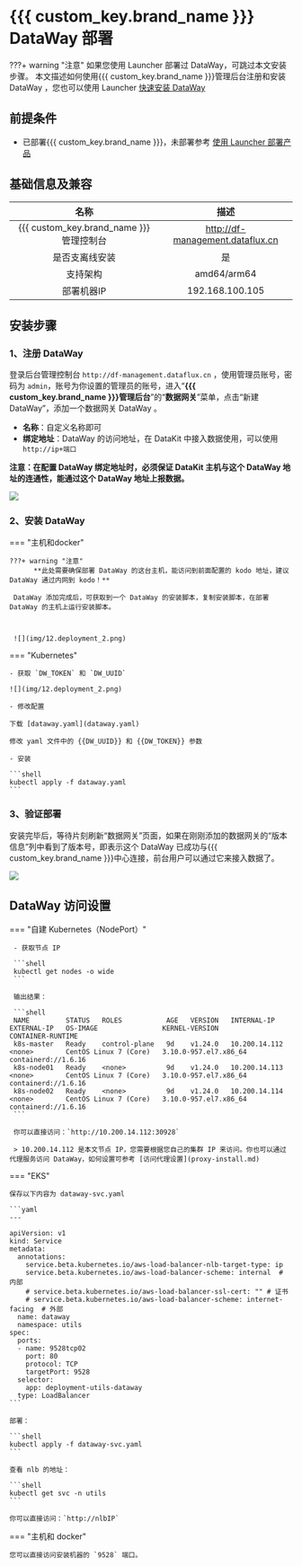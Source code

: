 # {{{ custom_key.brand_name }}} DataWay 部署

???+ warning "注意"
     如果您使用 Launcher 部署过 DataWay，可跳过本文安装步骤。
     本文描述如何使用{{{ custom_key.brand_name }}}管理后台注册和安装 DataWay ，您也可以使用 Launcher [快速安装 DataWay](launcher-install.md#dataway-install)

## 前提条件

- 已部署{{{ custom_key.brand_name }}}，未部署参考 [使用 Launcher 部署产品](launcher-install.md)

## 基础信息及兼容

| 名称                 | 描述                                            |
| :------------------: | :---------------------------------------------: |
| {{{ custom_key.brand_name }}}管理控制台     | http://df-management.dataflux.cn                |
| 是否支离线安装       | 是                                              |
| 支持架构             | amd64/arm64                                     |
| 部署机器IP           | 192.168.100.105                                 |

## 安装步骤

### 1、注册 DataWay

登录后台管理控制台 `http://df-management.dataflux.cn` ，使用管理员账号，密码为 `admin`，账号为你设置的管理员的账号，进入“**{{{ custom_key.brand_name }}}管理后台**”的“**数据网关**”菜单，点击“新建 DataWay”，添加一个数据网关 DataWay 。

- **名称**：自定义名称即可
- **绑定地址**：DataWay 的访问地址，在 DataKit 中接入数据使用，可以使用 `http://ip+端口`

**注意：在配置 DataWay 绑定地址时，必须保证 DataKit 主机与这个 DataWay 地址的连通性，能通过这个 DataWay 地址上报数据。**

![](img/12.deployment_1.png)

### 2、安装 DataWay

=== "主机和docker"

    ???+ warning "注意"
          **此处需要确保部署 DataWay 的这台主机，能访问到前面配置的 kodo 地址，建议 DataWay 通过内网到 kodo！**
     
     DataWay 添加完成后，可获取到一个 DataWay 的安装脚本，复制安装脚本，在部署 DataWay 的主机上运行安装脚本。



     ![](img/12.deployment_2.png)

=== "Kubernetes"

    - 获取 `DW_TOKEN` 和 `DW_UUID`

    ![](img/12.deployment_2.png)

    - 修改配置

    下载 [dataway.yaml](dataway.yaml)

    修改 yaml 文件中的 {{DW_UUID}} 和 {{DW_TOKEN}} 参数

    - 安装

    ```shell
    kubectl apply -f dataway.yaml
    ```

### 3、验证部署

安装完毕后，等待片刻刷新“数据网关”页面，如果在刚刚添加的数据网关的“版本信息”列中看到了版本号，即表示这个 DataWay 已成功与{{{ custom_key.brand_name }}}中心连接，前台用户可以通过它来接入数据了。

![](img/12.deployment_3.png)


## DataWay 访问设置

=== "自建 Kubernetes（NodePort）"
    
     - 获取节点 IP

     ```shell
     kubectl get nodes -o wide
     ```
      
     输出结果：

     ```shell
     NAME         STATUS   ROLES           AGE   VERSION   INTERNAL-IP     EXTERNAL-IP   OS-IMAGE                KERNEL-VERSION          CONTAINER-RUNTIME
     k8s-master   Ready    control-plane   9d    v1.24.0   10.200.14.112   <none>        CentOS Linux 7 (Core)   3.10.0-957.el7.x86_64   containerd://1.6.16
     k8s-node01   Ready    <none>          9d    v1.24.0   10.200.14.113   <none>        CentOS Linux 7 (Core)   3.10.0-957.el7.x86_64   containerd://1.6.16
     k8s-node02   Ready    <none>          9d    v1.24.0   10.200.14.114   <none>        CentOS Linux 7 (Core)   3.10.0-957.el7.x86_64   containerd://1.6.16
     ```

     你可以直接访问：`http://10.200.14.112:30928` 

     > 10.200.14.112 是本文节点 IP，您需要根据您自己的集群 IP 来访问。你也可以通过代理服务访问 DataWay，如何设置可参考 [访问代理设置](proxy-install.md)


=== "EKS"

    保存以下内容为 dataway-svc.yaml

    ```yaml
    ---

    apiVersion: v1
    kind: Service
    metadata:
      annotations:
        service.beta.kubernetes.io/aws-load-balancer-nlb-target-type: ip
        service.beta.kubernetes.io/aws-load-balancer-scheme: internal  # 内部 
        # service.beta.kubernetes.io/aws-load-balancer-ssl-cert: "" # 证书
        # service.beta.kubernetes.io/aws-load-balancer-scheme: internet-facing  # 外部
      name: dataway
      namespace: utils
    spec:
      ports:
      - name: 9528tcp02
        port: 80
        protocol: TCP
        targetPort: 9528
      selector:
        app: deployment-utils-dataway
      type: LoadBalancer
    ```

    部署：

    ```shell
    kubectl apply -f dataway-svc.yaml
    ```

    查看 nlb 的地址：

    ```shell
    kubectl get svc -n utils 
    ```

    你可以直接访问：`http://nlbIP`

=== "主机和 docker"

    您可以直接访问安装机器的 `9528` 端口。
